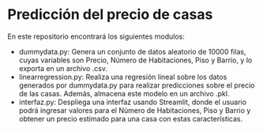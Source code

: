 # Predicción del precio de casas
En este repositorio encontrará los siguientes modulos:
- dummydata.py: Genera un conjunto de datos aleatorio de 10000 filas, cuyas variables son Precio, Número de Habitaciones, Piso y Barrio, y lo exporta en un archivo .csv.
- linearregression.py: Realiza una regresión lineal sobre los datos generados por dummydata.py para realizar predicciones sobre el precio de las casas. Además, almacena este modelo en un archivo .pkl.
- interfaz.py: Despliega una interfaz usando Streamlit, donde el usuario podrá ingresar valores para el Número de Habitaciones, Piso y Barrio y obtener un precio estimado para una casa con estas características.
